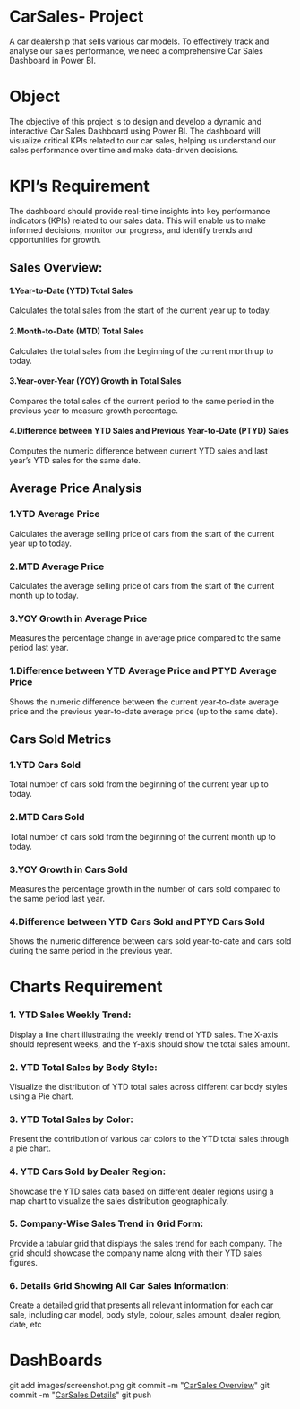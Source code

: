 # CarSales- Project
A car dealership that sells various car models. To effectively track and analyse our sales performance, we need a comprehensive Car Sales Dashboard in Power BI. 

# Object 
 The objective of this project is to design and develop a dynamic and interactive Car Sales Dashboard using Power BI. The dashboard will visualize critical KPIs related to our car sales, helping us understand our sales performance over time and make data-driven decisions.

# KPI’s Requirement
The dashboard should provide real-time insights into key performance indicators (KPIs) related to our sales data. This will enable us to make informed decisions, monitor our progress, and identify trends and opportunities for growth.
## 	Sales Overview:
#### 1.Year-to-Date (YTD) Total Sales

Calculates the total sales from the start of the current year up to today.

#### 2.Month-to-Date (MTD) Total Sales

Calculates the total sales from the beginning of the current month up to today.

#### 3.Year-over-Year (YOY) Growth in Total Sales

Compares the total sales of the current period to the same period in the previous year to measure growth percentage.

#### 4.Difference between YTD Sales and Previous Year-to-Date (PTYD) Sales

Computes the numeric difference between current YTD sales and last year’s YTD sales for the same date.


## Average Price Analysis
### 1.YTD Average Price
Calculates the average selling price of cars from the start of the current year up to today.

### 2.MTD Average Price
Calculates the average selling price of cars from the start of the current month up to today.

### 3.YOY Growth in Average Price
Measures the percentage change in average price compared to the same period last year.

### 1.Difference between YTD Average Price and PTYD Average Price
Shows the numeric difference between the current year-to-date average price and the previous year-to-date average price (up to the same date).

## Cars Sold Metrics
### 1.YTD Cars Sold
Total number of cars sold from the beginning of the current year up to today.

### 2.MTD Cars Sold
Total number of cars sold from the beginning of the current month up to today.

### 3.YOY Growth in Cars Sold
Measures the percentage growth in the number of cars sold compared to the same period last year.

### 4.Difference between YTD Cars Sold and PTYD Cars Sold
Shows the numeric difference between cars sold year-to-date and cars sold during the same period in the previous year.

# Charts Requirement
### 1.	YTD Sales Weekly Trend:
   Display a line chart illustrating the weekly trend of YTD sales. The X-axis should represent weeks, and the Y-axis should show the total sales amount.
   
### 2.	YTD Total Sales by Body Style: 
Visualize the distribution of YTD total sales across different car body styles using a Pie chart.
### 3.	YTD Total Sales by Color:
Present the contribution of various car colors to the YTD total sales through a pie chart.
### 4.	YTD Cars Sold by Dealer Region: 
Showcase the YTD sales data based on different dealer regions using a map chart to visualize the sales distribution geographically.
### 5.	Company-Wise Sales Trend in Grid Form: 
Provide a tabular grid that displays the sales trend for each company. The grid should showcase the company name along with their YTD sales figures.
### 6.	Details Grid Showing All Car Sales Information:
Create a detailed grid that presents all relevant information for each car sale, including car model, body style, colour, sales amount, dealer region, date, etc
# DashBoards
git add images/screenshot.png
git commit -m "[CarSales Overview](https://github.com/reddysekhar3524-ship-it/CarSales/blob/main/Screenshot%202025-08-21%20105956.png)"
git commit -m "[CarSales Details](https://github.com/reddysekhar3524-ship-it/CarSales/blob/main/Screenshot%202025-08-21%20110142.png)"
git push

